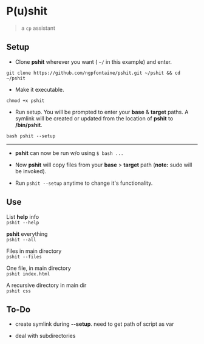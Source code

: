 # P(u)shit

> a `cp` assistant      
   
   
## Setup   

- Clone **pshit** wherever you want ( ` ~/ ` in this example) and enter.
```
git clone https://github.com/ngpfontaine/pshit.git ~/pshit && cd ~/pshit
```   

- Make it executable.
```
chmod +x pshit
```   

- Run setup. You will be prompted to enter your  **base** & **target** paths. A symlink will be created or updated from the location of **pshit** to **/bin/pshit**.
```
bash pshit --setup
```    

---   

- **pshit** can now be run w/o using `$ bash ...`   

- Now **pshit** will copy files from your **base** > **target** path (**note:** sudo will be invoked).   

- Run ` pshit --setup ` anytime to change it's functionality.   


## Use   

List **help** info   
`pshit --help`   

**pshit** everything   
`pshit --all`   

Files in main directory   
`pshit --files`   

One file, in main directory   
`pshit index.html`   

A recursive directory in main dir   
`pshit css`   

## To-Do   

- create symlink during **--setup**. need to get path of script as var

- deal with subdirectories   


